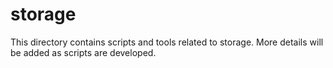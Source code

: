 # storage

This directory contains scripts and tools related to storage. More details will be added as scripts are developed.
